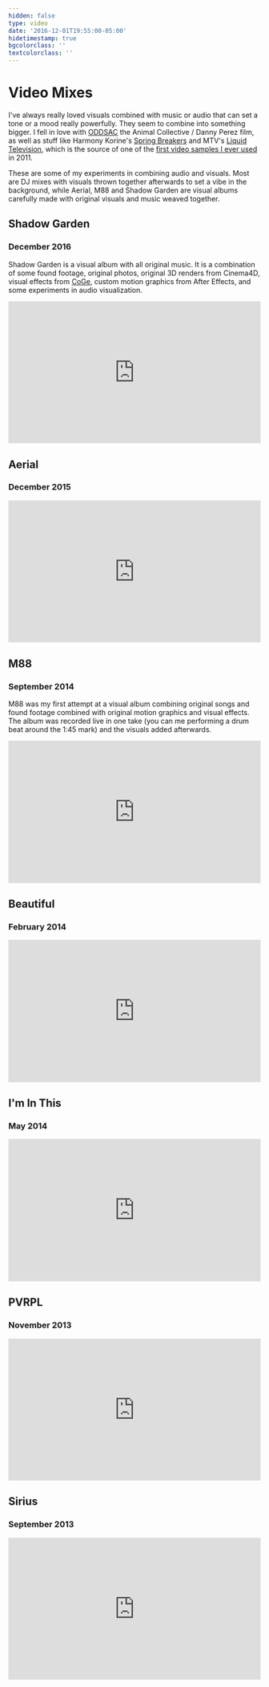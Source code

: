 ```yaml
---
hidden: false
type: video
date: '2016-12-01T19:55:00-05:00'
hidetimestamp: true
bgcolorclass: ''
textcolorclass: ''
---
```


# Video Mixes
I've always really loved visuals combined with music or audio that can set a tone or a mood really powerfully. They seem to combine into something bigger. I fell in love with [ODDSAC](https://youtu.be/tC-0yVR6uSI?t=14m44s) the Animal Collective / Danny Perez film, as well as stuff like Harmony Korine's [Spring Breakers](https://www.youtube.com/watch?v=imDML4om8z8) and MTV's [Liquid Television](https://youtu.be/u98s7c8IGxs?t=10m3s), which is the source of one of the [first video samples I ever used](https://vimeo.com/21134302) in 2011. 

These are some of my experiments in combining audio and visuals. Most are DJ mixes with visuals thrown together afterwards to set a vibe in the background, while Aerial, M88 and Shadow Garden are visual albums carefully made with original visuals and music weaved together. 

## Shadow Garden
### December 2016
Shadow Garden is a visual album with all original music. It is a combination of some found footage, original photos, original 3D renders from Cinema4D, visual effects from [CoGe](https://imimot.com/cogevj/), custom motion graphics from After Effects, and some experiments in audio visualization. 

<style>.embed-container { position: relative; padding-bottom: 56.25%; height: 0; overflow: hidden; max-width: 100%; } .embed-container iframe, .embed-container object, .embed-container embed { position: absolute; top: 0; left: 0; width: 100%; height: 100%; }</style><div class='embed-container'><iframe src='https://www.youtube.com/embed/EVO_2RFCP08?showinfo=0' frameborder='0' allowfullscreen></iframe></div>

## Aerial
### December 2015
<style>.embed-container { position: relative; padding-bottom: 56.25%; height: 0; overflow: hidden; max-width: 100%; } .embed-container iframe, .embed-container object, .embed-container embed { position: absolute; top: 0; left: 0; width: 100%; height: 100%; }</style><div class='embed-container'><iframe src='https://www.youtube.com/embed/ldqDNi6fn64?showinfo=0' frameborder='0' allowfullscreen></iframe></div>

## M88
### September 2014
M88 was my first attempt at a visual album combining original songs and found footage combined with original motion graphics and visual effects. The album was recorded live in one take (you can me performing a drum beat around the 1:45 mark)  and the visuals added afterwards. 

<style>.embed-container { position: relative; padding-bottom: 56.25%; height: 0; overflow: hidden; max-width: 100%; } .embed-container iframe, .embed-container object, .embed-container embed { position: absolute; top: 0; left: 0; width: 100%; height: 100%; }</style><div class='embed-container'><iframe src='https://www.youtube.com/embed/qXH7RE0m9yE?showinfo=0' frameborder='0' allowfullscreen></iframe></div>


## Beautiful
### February 2014

<style>.embed-container { position: relative; padding-bottom: 56.25%; height: 0; overflow: hidden; max-width: 100%; } .embed-container iframe, .embed-container object, .embed-container embed { position: absolute; top: 0; left: 0; width: 100%; height: 100%; }</style><div class='embed-container'><iframe src='https://www.youtube.com/embed/kI4z1N_9zcQ?showinfo=0' frameborder='0' allowfullscreen></iframe></div>


## I'm In This
### May 2014

<style>.embed-container { position: relative; padding-bottom: 56.25%; height: 0; overflow: hidden; max-width: 100%; } .embed-container iframe, .embed-container object, .embed-container embed { position: absolute; top: 0; left: 0; width: 100%; height: 100%; }</style><div class='embed-container'><iframe src='https://www.youtube.com/embed/aihyge3YUdA?showinfo=0' frameborder='0' allowfullscreen></iframe></div>

## PVRPL
### November 2013

<style>.embed-container { position: relative; padding-bottom: 56.25%; height: 0; overflow: hidden; max-width: 100%; } .embed-container iframe, .embed-container object, .embed-container embed { position: absolute; top: 0; left: 0; width: 100%; height: 100%; }</style><div class='embed-container'><iframe src='https://www.youtube.com/embed/IuSjeGKS_Vs?showinfo=0' frameborder='0' allowfullscreen></iframe></div>


## Sirius
### September 2013

<style>.embed-container { position: relative; padding-bottom: 56.25%; height: 0; overflow: hidden; max-width: 100%; } .embed-container iframe, .embed-container object, .embed-container embed { position: absolute; top: 0; left: 0; width: 100%; height: 100%; }</style><div class='embed-container'><iframe src='https://www.youtube.com/embed/ZGDRD0fxauM?showinfo=0' frameborder='0' allowfullscreen></iframe></div>
